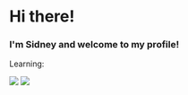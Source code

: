 <body >
            
<h1>Hi there!</h1>
<h3>I'm Sidney and welcome to my profile!</h3>

Learning:
          
<div >
            <img src="https://cdn.jsdelivr.net/gh/devicons/devicon@latest/icons/html5/html5-original.svg" />
            <img src="https://cdn.jsdelivr.net/gh/devicons/devicon@latest/icons/css3/css3-original.svg" />
             <i class="devicon-javascript-plain"></i>
</div>
          
</body>
